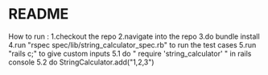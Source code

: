 # README

How to run :
  1.checkout the repo
  2.navigate into the repo
  3.do bundle install
  4.run "rspec spec/lib/string_calculator_spec.rb" to run the test cases
  5.run "rails c;" to give custom inputs
    5.1 do " require 'string_calculator' " in rails console
    5.2 do StringCalculator.add("1,2,3")
